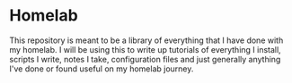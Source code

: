 # Homelab

This repository is meant to be a library of everything that I have done with my homelab. I will be using this to write up tutorials of everything I install, scripts I write, notes I take, configuration files and just generally anything I've done or found useful on my homelab journey.
